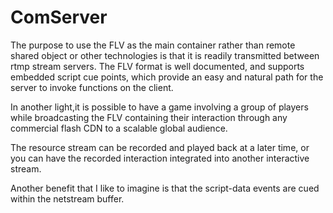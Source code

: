 # ComServer #

The purpose to use the FLV as the main container rather than remote shared object or other technologies is that it is readily transmitted between rtmp stream servers.
The FLV format is well documented, and supports embedded script cue points,
which provide an easy and natural path for the server to invoke functions on the client.

In another light,it is possible to have a game involving a group of players while broadcasting the FLV containing their interaction through any commercial flash CDN to a scalable global audience.

The resource stream can be recorded and played back at a later time, or you can have the recorded interaction integrated into another interactive stream.

Another benefit that I like to imagine is that the script-data events are cued within the netstream buffer.